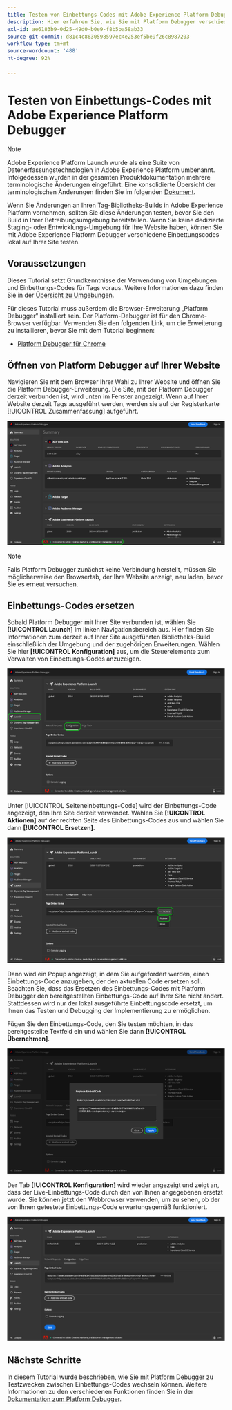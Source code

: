 ```yaml
---
title: Testen von Einbettungs-Codes mit Adobe Experience Platform Debugger
description: Hier erfahren Sie, wie Sie mit Platform Debugger verschiedene Einbettungs-Codes für Adobe Experience Platform lokal auf Ihrer Website testen können.
exl-id: ae6183b9-0d25-49d0-b0e9-f8b5ba58ab33
source-git-commit: d81c4c8630598597ec4e253ef5be9f26c8987203
workflow-type: tm+mt
source-wordcount: '488'
ht-degree: 92%

---
```


# Testen von Einbettungs-Codes mit Adobe Experience Platform Debugger

>[!NOTE]
>
>Adobe Experience Platform Launch wurde als eine Suite von Datenerfassungstechnologien in Adobe Experience Platform umbenannt. Infolgedessen wurden in der gesamten Produktdokumentation mehrere terminologische Änderungen eingeführt. Eine konsolidierte Übersicht der terminologischen Änderungen finden Sie im folgenden [Dokument](../../term-updates.md).

Wenn Sie Änderungen an Ihren Tag-Bibliotheks-Builds in Adobe Experience Platform vornehmen, sollten Sie diese Änderungen testen, bevor Sie den Build in Ihrer Betreibungsumgebung bereitstellen. Wenn Sie keine dedizierte Staging- oder Entwicklungs-Umgebung für Ihre Website haben, können Sie mit Adobe Experience Platform Debugger verschiedene Einbettungscodes lokal auf Ihrer Site testen.

## Voraussetzungen

Dieses Tutorial setzt Grundkenntnisse der Verwendung von Umgebungen und Einbettungs-Codes für Tags voraus. Weitere Informationen dazu finden Sie in der [Übersicht zu Umgebungen](./environments.md).

Für dieses Tutorial muss außerdem die Browser-Erweiterung „Platform Debugger“ installiert sein. Der Platform-Debugger ist für den Chrome-Browser verfügbar. Verwenden Sie den folgenden Link, um die Erweiterung zu installieren, bevor Sie mit dem Tutorial beginnen:

* [Platform Debugger für Chrome](https://chrome.google.com/webstore/detail/adobe-experience-platform/bfnnokhpnncpkdmbokanobigaccjkpob)

## Öffnen von Platform Debugger auf Ihrer Website

Navigieren Sie mit dem Browser Ihrer Wahl zu Ihrer Website und öffnen Sie die Platform Debugger-Erweiterung. Die Site, mit der Platform Debugger derzeit verbunden ist, wird unten im Fenster angezeigt. Wenn auf Ihrer Website derzeit Tags ausgeführt werden, werden sie auf der Registerkarte [!UICONTROL Zusammenfassung] aufgeführt.

![](./images/embed-code-testing/summary.png)

>[!NOTE]
>
>Falls Platform Debugger zunächst keine Verbindung herstellt, müssen Sie möglicherweise den Browsertab, der Ihre Website anzeigt, neu laden, bevor Sie es erneut versuchen.

## Einbettungs-Codes ersetzen

Sobald Platform Debugger mit Ihrer Site verbunden ist, wählen Sie **[!UICONTROL Launch]** im linken Navigationsbereich aus. Hier finden Sie Informationen zum derzeit auf Ihrer Site ausgeführten Bibliotheks-Build einschließlich der Umgebung und der zugehörigen Erweiterungen. Wählen Sie hier **[!UICONTROL Konfiguration]** aus, um die Steuerelemente zum Verwalten von Einbettungs-Codes anzuzeigen.

![](./images/embed-code-testing/launch-tab.png)

Unter [!UICONTROL Seiteneinbettungs-Code] wird der Einbettungs-Code angezeigt, den Ihre Site derzeit verwendet. Wählen Sie **[!UICONTROL Aktionen]** auf der rechten Seite des Einbettungs-Codes aus und wählen Sie dann **[!UICONTROL Ersetzen]**.

![](./images/embed-code-testing/replace.png)

Dann wird ein Popup angezeigt, in dem Sie aufgefordert werden, einen Einbettungs-Code anzugeben, der den aktuellen Code ersetzen soll. Beachten Sie, dass das Ersetzen des Einbettungs-Codes mit Platform Debugger den bereitgestellten Einbettungs-Code auf Ihrer Site nicht ändert. Stattdessen wird nur der lokal ausgeführte Einbettungscode ersetzt, um Ihnen das Testen und Debugging der Implementierung zu ermöglichen.

Fügen Sie den Einbettungs-Code, den Sie testen möchten, in das bereitgestellte Textfeld ein und wählen Sie dann **[!UICONTROL Übernehmen]**.

![](./images/embed-code-testing/paste-code.png)

Der Tab **[!UICONTROL Konfiguration]** wird wieder angezeigt und zeigt an, dass der Live-Einbettungs-Code durch den von Ihnen angegebenen ersetzt wurde. Sie können jetzt den Webbrowser verwenden, um zu sehen, ob der von Ihnen getestete Einbettungs-Code erwartungsgemäß funktioniert.

![](./images/embed-code-testing/code-replaced.png)

## Nächste Schritte

In diesem Tutorial wurde beschrieben, wie Sie mit Platform Debugger zu Testzwecken zwischen Einbettungs-Codes wechseln können. Weitere Informationen zu den verschiedenen Funktionen finden Sie in der [Dokumentation zum Platform Debugger](../../../debugger/home.md).
